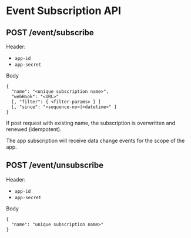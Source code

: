 # Event Subscription API

## POST /event/subscribe

Header:
- `app-id`
- `app-secret`

Body

    {
      "name": "<unique subscription name>",
      "webHook": "<URL>"
      [, "filter": { <filter-params> } ]
      [, "since": "<sequence-no>|<datetime>" ]
    }

If post request with existing name, the subscription is overwritten and renewed (idempotent). 

The app subscription will receive data change events for the scope of the app.


## POST /event/unsubscribe

Header:
- `app-id`
- `app-secret`

Body

    {
      "name": "unique subscription name>"
    }